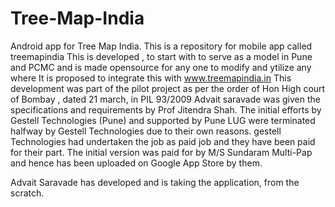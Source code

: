 Tree-Map-India
==============

Android app for Tree Map India.
This is a repository for mobile app called treemapindia This is developed , to start with to serve as a model in Pune and PCMC and is made opensource for any one to modify and ytilize any where It is proposed to integrate this with www.treemapindia.in This development was part of the pilot project as per the order of Hon High court of Bombay , dated 21 march, in PIL 93/2009
Advait saravade was given the specifications and requirements by Prof Jitendra Shah.
The initial efforts by Gestell Technologies (Pune)  and supported by Pune LUG were terminated halfway by Gestell Technologies due to their own reasons.
gestell Technologies had undertaken the job as paid job and they have been paid for their part. The initial version was paid for by M/S Sundaram Multi-Pap and hence has been uploaded on Google App Store by them.

Advait Saravade has developed and is taking the application, from the scratch. 


